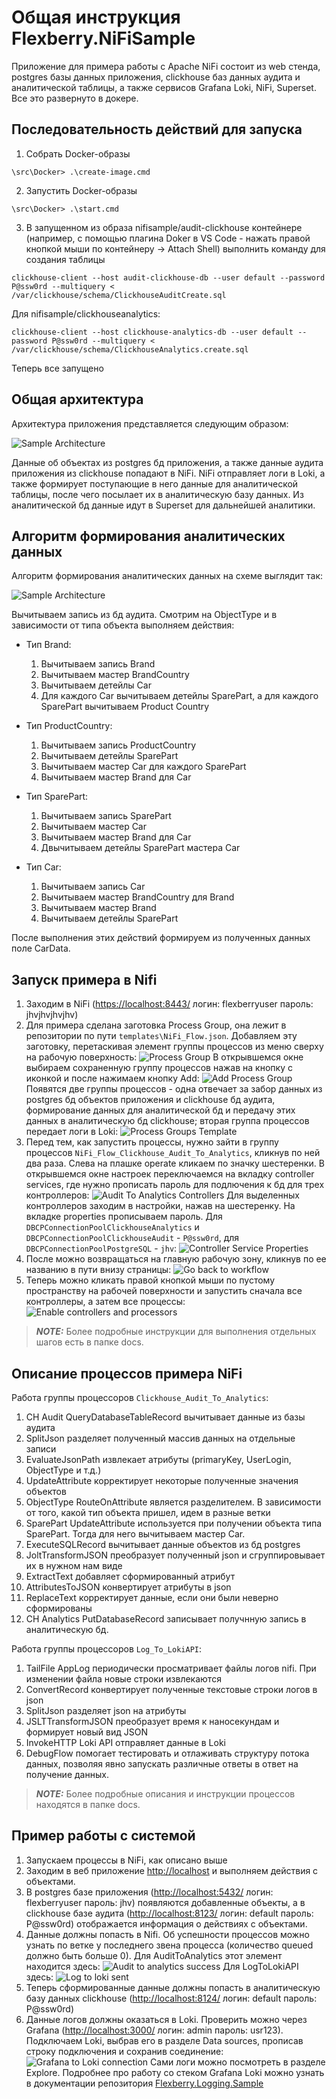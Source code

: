 # Общая инструкция Flexberry.NiFiSample

Приложение для примера работы с Apache NiFi состоит из web стенда, postgres базы данных приложения, clickhouse баз данных аудита и аналитической таблицы, а также сервисов Grafana Loki, NiFi, Superset. Все это развернуто в докере.

## Последовательность действий для запуска

1. Собрать Docker-образы

```
\src\Docker> .\create-image.cmd
```

2. Запустить Docker-образы

```
\src\Docker> .\start.cmd
```

3. В запущенном из образа nifisample/audit-clickhouse контейнере (например, с помощью плагина Doker в VS Code - нажать правой кнопкой мыши по контейнеру -> Attach Shell) выполнить команду для создания таблицы

```
clickhouse-client --host audit-clickhouse-db --user default --password P@ssw0rd --multiquery < /var/clickhouse/schema/ClickhouseAuditCreate.sql
```

Для nifisample/clickhouseanalytics:

```
clickhouse-client --host clickhouse-analytics-db --user default --password P@ssw0rd --multiquery < /var/clickhouse/schema/ClickhouseAnalytics.create.sql
```

Теперь все запущено

## Общая архитектура

Архитектура приложения представляется следующим образом:

![Sample Architecture](images/sample_architecture.png)

Данные об объектах из postgres бд приложения, а также данные аудита приложения из clickhouse попадают в NiFi. NiFi отправляет логи в Loki, а также формирует поступающие в него данные для аналитической таблицы, после чего посылает их в аналитическую базу данных. Из аналитической бд данные идут в Superset для дальнейшей аналитики.

## Алгоритм формирования аналитических данных

Алгоритм формирования аналитических данных на схеме выглядит так:

![Sample Architecture](images/sample_algorithm.png)

Вычитываем запись из бд аудита. Смотрим на ObjectType и в зависимости от типа объекта выполняем действия:

* Тип Brand:
  1. Вычитываем запись Brand
  2. Вычитываем мастер BrandCountry
  3. Вычитываем детейлы Car
  4. Для каждого Car вычитываем детейлы SparePart, а для каждого SparePart вычитываем Product Country

* Тип ProductCountry:
  1. Вычитываем запись ProductCountry
  2. Вычитываем детейлы SparePart
  3. Вычитываем мастер Car для каждого SparePart
  4. Вычитываем мастер Brand для Car

* Тип SparePart:
  1. Вычитываем запись SparePart
  2. Вычитываем мастер Car
  3. Вычитываем мастер Brand для Car
  4. Двычитываем детейлы SparePart мастера Car

* Тип Car:
  1. Вычитываем запись Car
  2. Вычитываем мастер BrandCountry для Brand
  3. Вычитываем мастер Brand
  4. Вычитываем детейлы SparePart

После выполнения этих действий формируем из полученных данных поле CarData.

## Запуск примера в Nifi

1. Заходим в NiFi (<https://localhost:8443/> логин: flexberryuser пароль: jhvjhvjhvjhv)
2. Для примера сделана заготовка Process Group, она лежит в репозитории по пути `templates\NiFi_Flow.json`. Добавляем эту заготовку, перетаскивая элемент группы процессов из меню сверху на рабочую поверхность:
   ![Process Group](images/process_group.png)
   В открывшемся окне выбираем сохраненную группу процессов нажав на кнопку с иконкой и после нажимаем кнопку Add:
   ![Add Process Group](images/add_process_group.png)
   Появятся две группы процессов - одна отвечает за забор данных из postgres бд объектов приложения и clickhouse бд аудита, формирование данных для аналитической бд и передачу этих данных в аналитическую бд clickhouse; вторая группа процессов передает логи в Loki:
   ![Process Groups Template](images/process_groups_template.png)
3. Перед тем, как запустить процессы, нужно зайти в группу процессов `NiFi_Flow_Clickhouse_Audit_To_Analytics`, кликнув по ней два раза. Слева на плашке operate кликаем по значку шестеренки. В открывшемся окне настроек переключаемся на вкладку controller services, где нужно прописать пароль для подлючения к бд для трех контроллеров:
   ![Audit To Analytics Controllers](images/audit_to_analytics_controllers.png)
   Для выделенных контроллеров заходим в настройки, нажав на шестеренку. На вкладке properties прописываем пароль. Для `DBCPConnectionPoolClickhouseAnalytics` и `DBCPConnectionPoolClickhouseAudit` - `P@ssw0rd`, для `DBCPConnectionPoolPostgreSQL` - `jhv`:
   ![Controller Service Properties](images/controller_service_properties.png)
4. После можно возвращаться на главную рабочую зону, кликнув по ее названию в пути внизу страницы:
   ![Go back to workflow](images/go_back_to_workflow.png)
5. Теперь можно кликать правой кнопкой мыши по пустому пространству на рабочей поверхности и запустить сначала все контроллеры, а затем все процессы:
   ![Enable controllers and processors](images/enable_controllers_and_processors.png)

> **_NOTE:_** Более подробные инструкции для выполнения отдельных шагов есть в папке docs.

## Описание процессов примера NiFi

Работа группы процессоров `Clickhouse_Audit_To_Analytics`:

1. CH Audit QueryDatabaseTableRecord вычитывает данные из базы аудита
2. SplitJson разделяет полученный массив данных на отдельные записи
3. EvaluateJsonPath извлекает атрибуты (primaryKey, UserLogin, ObjectType и т.д.)
4. UpdateAttribute корректирует некоторые полученные значения объектов
5. ObjectType RouteOnAttribute является разделителем. В зависимости от того, какой тип объекта пришел, идем в разные ветки
6. SparePart UpdateAttribute используется при получении объекта типа SparePart. Тогда для него вычитываем мастер Car.
7. ExecuteSQLRecord вычитывает данные объектов из бд postgres
8. JoltTransformJSON преобразует полученный json и сгруппировывает их в нужном нам виде
9. ExtractText добавляет сформированный атрибут
10. AttributesToJSON конвертирует атрибуты в json
11. ReplaceText корректирует данные, если они были неверно сформированы
12. CH Analytics PutDatabaseRecord записывает получнную запись в аналитическую бд.

Работа группы процессоров `Log_To_LokiAPI`:

1. TailFile AppLog периодически просматривает файлы логов nifi. При изменении файла новые строки извлекаются
2. ConvertRecord конвертирует полученные текстовые строки логов в json
3. SplitJson разделяет json на атрибуты
4. JSLTTransformJSON преобразует время к наносекундам и формирует новый вид JSON
5. InvokeHTTP Loki API отправляет данные в Loki
6. DebugFlow помогает тестировать и отлаживать структуру потока данных, позволяя явно запускать различные ответы в ответ на получение данных.

> **_NOTE:_** Более подробные описания и инструкции процессов находятся в папке docs.

## Пример работы с системой

1. Запускаем процессы в NiFi, как описано выше
2. Заходим в веб приложение <http://localhost> и выполняем действия с объектами.
3. В postgres базе приложения (<http://localhost:5432/> логин: flexberryuser пароль: jhv) появляются добавленные объекты, а в clickhouse базе аудита (<http://localhost:8123/> логин: default пароль: P@ssw0rd) отображается информация о действиях с объектами.
4. Данные должны попасть в Nifi. Об успешности процессов можно узнать по ветке у последнего звена процесса (количество queued должно быть больше 0). Для AuditToAnalytics этот элемент находится здесь:
   ![Audit to analytics success](images/audit_to_analytics_success.png)
   Для LogToLokiAPI здесь:
   ![Log to loki sent](images/log_to_loki_sent.png)
5. Теперь сформированные данные должны попасть в аналитическую базу данных clickhouse (<http://localhost:8124/> логин: default пароль: P@ssw0rd)
6. Данные логов должны оказаться в Loki. Проверить можно через Grafana (<http://localhost:3000/> логин: admin пароль: usr123). Подключаем Loki, выбрав его в разделе Data sources, прописав строку подключения и сохранив соединение:
   ![Grafana to Loki connection](images/grafana_to_loki_connection.png)
   Сами логи можно посмотреть в разделе Explore. Подробнее про работу со стеком Grafana Loki можно узнать в документации репозитория [Flexberry.Logging.Sample](https://github.com/Flexberry/Flexberry.Logging.Sample)
